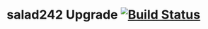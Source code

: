 # salad242 Upgrade [![Build Status](https://travis-ci.org/Kore-Development/salad242-web-upgrade.svg?branch=master)](https://travis-ci.org/Kore-Development/salad242-web-upgrade)
